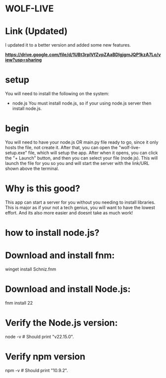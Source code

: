 # WOLF-LIVE

# Link (Updated)
I updated it to a better version and added some new features.

**https://drive.google.com/file/d/1UBt3rplVfZvpZAaBDlgjgmJQP1kzA7Lo/view?usp=sharing**

# setup
You will need to install the following on the system:
  - node.js
You must install node.js, so if your using node.js server then install node.js.

# begin
You will need to have your node.js OR main.py file ready to go, since it only hosts the file, not create it.
After that, you can open the "wolf-live-setup.exe" file, which will setup the app. After when it opens, you can click the "+ Launch" button, and then you can select your file (node.js). This will launch the file for you so you and will start the server with the link/URL shown above the terminal. 

# Why is this good?
This app can start a server for you without you needing to install libraries. This is major as if your not a tech genius, you will want to have the lowest effort. And its also more easier and doesnt take as much work!

# how to install node.js?

# Download and install fnm:
winget install Schniz.fnm
# Download and install Node.js:
fnm install 22
# Verify the Node.js version:
node -v # Should print "v22.15.0".
# Verify npm version
npm -v # Should print "10.9.2".
